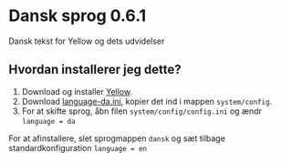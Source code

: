 Dansk sprog 0.6.1
=================
Dansk tekst for Yellow og dets udvidelser

Hvordan installerer jeg dette?
------------------------------
1. Download og installer [Yellow](https://github.com/datenstrom/yellow/).
2. Download [language-da.ini](language-da.ini?raw=true), kopier det ind i mappen `system/config`.
3. For at skifte sprog, åbn filen `system/config/config.ini` og ændr `language = da`

For at afinstallere, slet sprogmappen `dansk` og sæt tilbage standardkonfiguration `language = en`